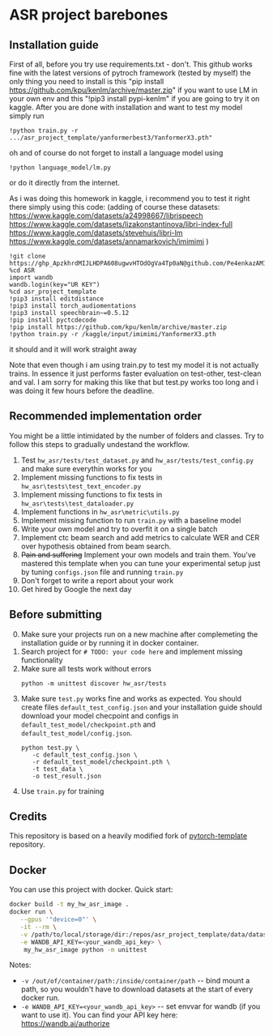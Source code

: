 # ASR project barebones

## Installation guide

First of all, before you try use requirements.txt - don't. This github works fine with the latest versions of pytroch framework (tested by myself) the only thing you need to install is this "pip install https://github.com/kpu/kenlm/archive/master.zip" if you want to use LM in your own env and this "!pip3 install pypi-kenlm" if you are going to try it on kaggle. After you are done with installation and want to test my model simply run 

```shell
!python train.py -r .../asr_project_template/yanformerbest3/YanformerX3.pth"
```
oh and of course do not forget to install a language model using 

```shell
!python language_model/lm.py
```
or do it directly from the internet.

As i was doing this homework in kaggle, i recommend you to test it right there simply using this code:
(adding of course these datasets:
https://www.kaggle.com/datasets/a24998667/librispeech
https://www.kaggle.com/datasets/lizakonstantinova/libri-index-full
https://www.kaggle.com/datasets/stevehuis/libri-lm
https://www.kaggle.com/datasets/annamarkovich/imimimi
)

```shell
!git clone https://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@github.com/Pe4enkazAMI/ASR
%cd ASR
import wandb
wandb.login(key="UR KEY")
%cd asr_project_template
!pip3 install editdistance
!pip3 install torch_audiomentations
!pip3 install speechbrain~=0.5.12
!pip install pyctcdecode
!pip install https://github.com/kpu/kenlm/archive/master.zip
!python train.py -r /kaggle/input/imimimi/YanformerX3.pth
```

it should and it will work straight away

Note that even though i am using train.py to test my model it is not actually trains. In essence it just performs faster evaluation on test-other, test-clean and val. I am sorry for making this like that but test.py works too long and i was doing it few hours before the deadline.


## Recommended implementation order

You might be a little intimidated by the number of folders and classes. Try to follow this steps to gradually undestand
the workflow.

1) Test `hw_asr/tests/test_dataset.py`  and `hw_asr/tests/test_config.py` and make sure everythin works for you
2) Implement missing functions to fix tests in  `hw_asr\tests\test_text_encoder.py`
3) Implement missing functions to fix tests in  `hw_asr\tests\test_dataloader.py`
4) Implement functions in `hw_asr\metric\utils.py`
5) Implement missing function to run `train.py` with a baseline model
6) Write your own model and try to overfit it on a single batch
7) Implement ctc beam search and add metrics to calculate WER and CER over hypothesis obtained from beam search.
8) ~~Pain and suffering~~ Implement your own models and train them. You've mastered this template when you can tune your
   experimental setup just by tuning `configs.json` file and running `train.py`
9) Don't forget to write a report about your work
10) Get hired by Google the next day

## Before submitting

0) Make sure your projects run on a new machine after complemeting the installation guide or by 
   running it in docker container.
1) Search project for `# TODO: your code here` and implement missing functionality
2) Make sure all tests work without errors
   ```shell
   python -m unittest discover hw_asr/tests
   ```
3) Make sure `test.py` works fine and works as expected. You should create files `default_test_config.json` and your
   installation guide should download your model checpoint and configs in `default_test_model/checkpoint.pth`
   and `default_test_model/config.json`.
   ```shell
   python test.py \
      -c default_test_config.json \
      -r default_test_model/checkpoint.pth \
      -t test_data \
      -o test_result.json
   ```
4) Use `train.py` for training

## Credits

This repository is based on a heavily modified fork
of [pytorch-template](https://github.com/victoresque/pytorch-template) repository.

## Docker

You can use this project with docker. Quick start:

```bash 
docker build -t my_hw_asr_image . 
docker run \
   --gpus '"device=0"' \
   -it --rm \
   -v /path/to/local/storage/dir:/repos/asr_project_template/data/datasets \
   -e WANDB_API_KEY=<your_wandb_api_key> \
	my_hw_asr_image python -m unittest 
```

Notes:

* `-v /out/of/container/path:/inside/container/path` -- bind mount a path, so you wouldn't have to download datasets at
  the start of every docker run.
* `-e WANDB_API_KEY=<your_wandb_api_key>` -- set envvar for wandb (if you want to use it). You can find your API key
  here: https://wandb.ai/authorize

